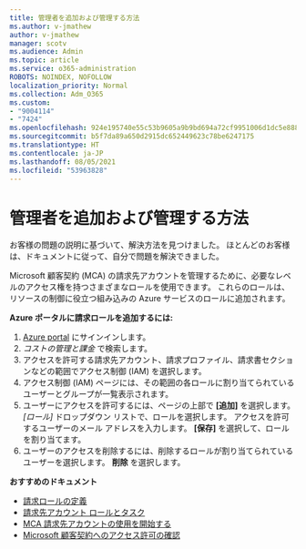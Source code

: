 ```yaml
---
title: 管理者を追加および管理する方法
ms.author: v-jmathew
author: v-jmathew
manager: scotv
ms.audience: Admin
ms.topic: article
ms.service: o365-administration
ROBOTS: NOINDEX, NOFOLLOW
localization_priority: Normal
ms.collection: Adm_O365
ms.custom:
- "9004114"
- "7424"
ms.openlocfilehash: 924e195740e55c53b9605a9b9bd694a72cf9951006d1dc5e888023cd6e3f9d45
ms.sourcegitcommit: b5f7da89a650d2915dc652449623c78be6247175
ms.translationtype: HT
ms.contentlocale: ja-JP
ms.lasthandoff: 08/05/2021
ms.locfileid: "53963828"
---
```

# <a name="how-to-add-and-manage-admins"></a>管理者を追加および管理する方法

お客様の問題の説明に基づいて、解決方法を見つけました。 ほとんどのお客様は、ドキュメントに従って、自分で問題を解決できました。

Microsoft 顧客契約 (MCA) の請求先アカウントを管理するために、必要なレベルのアクセス権を持つさまざまなロールを使用できます。 これらのロールは、リソースの制御に役立つ組み込みの Azure サービスのロールに追加されます。

**Azure ポータルに請求ロールを追加するには:**

1. [Azure portal](https://portal.azure.com/) にサインインします。
2. *コストの管理と課金* で検索します。
3. アクセスを許可する請求先アカウント、請求プロファイル、請求書セクションなどの範囲でアクセス制御 (IAM) を選択します。
4. アクセス制御 (IAM) ページには、その範囲の各ロールに割り当てられているユーザーとグループが一覧表示されます。
5. ユーザーにアクセスを許可するには、ページの上部で **[追加]** を選択します。 *[ロール]* ドロップダウン リストで、ロールを選択します。 アクセスを許可するユーザーのメール アドレスを入力します。 **[保存]** を選択して、ロールを割り当てます。
6. ユーザーのアクセスを削除するには、削除するロールが割り当てられているユーザーを選択します。 **削除** を選択します。

**おすすめのドキュメント**

- [請求ロールの定義](https://docs.microsoft.com/azure/cost-management-billing/manage/understand-mca-roles)
- [請求先アカウント ロールとタスク](https://docs.microsoft.com/azure/cost-management-billing/manage/understand-mca-roles#billing-account-roles-and-tasks)
- [MCA 請求先アカウントの使用を開始する](https://docs.microsoft.com/azure/cost-management-billing/understand/mca-overview)
- [Microsoft 顧客契約へのアクセス許可の確認](https://docs.microsoft.com/azure/cost-management-billing/manage/change-credit-card?WT.mc_id=Portal-Microsoft_Azure_Support%22%20%5Cl%20%22manage-credit-cards-for-a-microsoft-customer-agreement%22%20%5Ct%20%22_blank#check-the-type-of-your-account)
